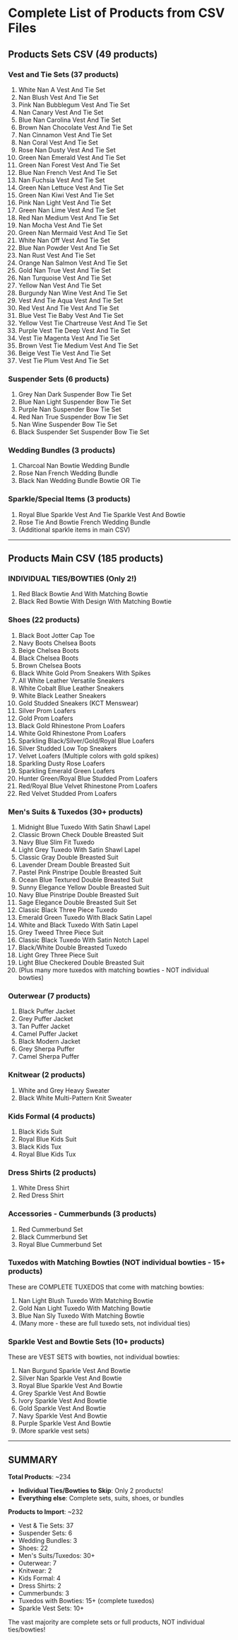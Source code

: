 # Complete List of Products from CSV Files

## Products Sets CSV (49 products)

### Vest and Tie Sets (37 products)
1. White Nan A Vest And Tie Set
2. Nan Blush Vest And Tie Set
3. Pink Nan Bubblegum Vest And Tie Set
4. Nan Canary Vest And Tie Set
5. Blue Nan Carolina Vest And Tie Set
6. Brown Nan Chocolate Vest And Tie Set
7. Nan Cinnamon Vest And Tie Set
8. Nan Coral Vest And Tie Set
9. Rose Nan Dusty Vest And Tie Set
10. Green Nan Emerald Vest And Tie Set
11. Green Nan Forest Vest And Tie Set
12. Blue Nan French Vest And Tie Set
13. Nan Fuchsia Vest And Tie Set
14. Green Nan Lettuce Vest And Tie Set
15. Green Nan Kiwi Vest And Tie Set
16. Pink Nan Light Vest And Tie Set
17. Green Nan Lime Vest And Tie Set
18. Red Nan Medium Vest And Tie Set
19. Nan Mocha Vest And Tie Set
20. Green Nan Mermaid Vest And Tie Set
21. White Nan Off Vest And Tie Set
22. Blue Nan Powder Vest And Tie Set
23. Nan Rust Vest And Tie Set
24. Orange Nan Salmon Vest And Tie Set
25. Gold Nan True Vest And Tie Set
26. Nan Turquoise Vest And Tie Set
27. Yellow Nan Vest And Tie Set
28. Burgundy Nan Wine Vest And Tie Set
29. Vest And Tie Aqua Vest And Tie Set
30. Red Vest And Tie Vest And Tie Set
31. Blue Vest Tie Baby Vest And Tie Set
32. Yellow Vest Tie Chartreuse Vest And Tie Set
33. Purple Vest Tie Deep Vest And Tie Set
34. Vest Tie Magenta Vest And Tie Set
35. Brown Vest Tie Medium Vest And Tie Set
36. Beige Vest Tie Vest And Tie Set
37. Vest Tie Plum Vest And Tie Set

### Suspender Sets (6 products)
1. Grey Nan Dark Suspender Bow Tie Set
2. Blue Nan Light Suspender Bow Tie Set
3. Purple Nan Suspender Bow Tie Set
4. Red Nan True Suspender Bow Tie Set
5. Nan Wine Suspender Bow Tie Set
6. Black Suspender Set Suspender Bow Tie Set

### Wedding Bundles (3 products)
1. Charcoal Nan Bowtie Wedding Bundle
2. Rose Nan French Wedding Bundle
3. Black Nan Wedding Bundle Bowtie OR Tie

### Sparkle/Special Items (3 products)
1. Royal Blue Sparkle Vest And Tie Sparkle Vest And Bowtie
2. Rose Tie And Bowtie French Wedding Bundle
3. (Additional sparkle items in main CSV)

---

## Products Main CSV (185 products)

### INDIVIDUAL TIES/BOWTIES (Only 2!)
1. Red Black Bowtie And With Matching Bowtie
2. Black Red Bowtie With Design With Matching Bowtie

### Shoes (22 products)
1. Black Boot Jotter Cap Toe
2. Navy Boots Chelsea Boots
3. Beige Chelsea Boots
4. Black Chelsea Boots
5. Brown Chelsea Boots
6. Black White Gold Prom Sneakers With Spikes
7. All White Leather Versatile Sneakers
8. White Cobalt Blue Leather Sneakers
9. White Black Leather Sneakers
10. Gold Studded Sneakers (KCT Menswear)
11. Silver Prom Loafers
12. Gold Prom Loafers
13. Black Gold Rhinestone Prom Loafers
14. White Gold Rhinestone Prom Loafers
15. Sparkling Black/Silver/Gold/Royal Blue Loafers
16. Silver Studded Low Top Sneakers
17. Velvet Loafers (Multiple colors with gold spikes)
18. Sparkling Dusty Rose Loafers
19. Sparkling Emerald Green Loafers
20. Hunter Green/Royal Blue Studded Prom Loafers
21. Red/Royal Blue Velvet Rhinestone Prom Loafers
22. Red Velvet Studded Prom Loafers

### Men's Suits & Tuxedos (30+ products)
1. Midnight Blue Tuxedo With Satin Shawl Lapel
2. Classic Brown Check Double Breasted Suit
3. Navy Blue Slim Fit Tuxedo
4. Light Grey Tuxedo With Satin Shawl Lapel
5. Classic Gray Double Breasted Suit
6. Lavender Dream Double Breasted Suit
7. Pastel Pink Pinstripe Double Breasted Suit
8. Ocean Blue Textured Double Breasted Suit
9. Sunny Elegance Yellow Double Breasted Suit
10. Navy Blue Pinstripe Double Breasted Suit
11. Sage Elegance Double Breasted Suit Set
12. Classic Black Three Piece Tuxedo
13. Emerald Green Tuxedo With Black Satin Lapel
14. White and Black Tuxedo With Satin Lapel
15. Grey Tweed Three Piece Suit
16. Classic Black Tuxedo With Satin Notch Lapel
17. Black/White Double Breasted Tuxedo
18. Light Grey Three Piece Suit
19. Light Blue Checkered Double Breasted Suit
20. (Plus many more tuxedos with matching bowties - NOT individual bowties)

### Outerwear (7 products)
1. Black Puffer Jacket
2. Grey Puffer Jacket
3. Tan Puffer Jacket
4. Camel Puffer Jacket
5. Black Modern Jacket
6. Grey Sherpa Puffer
7. Camel Sherpa Puffer

### Knitwear (2 products)
1. White and Grey Heavy Sweater
2. Black White Multi-Pattern Knit Sweater

### Kids Formal (4 products)
1. Black Kids Suit
2. Royal Blue Kids Suit
3. Black Kids Tux
4. Royal Blue Kids Tux

### Dress Shirts (2 products)
1. White Dress Shirt
2. Red Dress Shirt

### Accessories - Cummerbunds (3 products)
1. Red Cummerbund Set
2. Black Cummerbund Set
3. Royal Blue Cummerbund Set

### Tuxedos with Matching Bowties (NOT individual bowties - 15+ products)
These are COMPLETE TUXEDOS that come with matching bowties:
1. Nan Light Blush Tuxedo With Matching Bowtie
2. Gold Nan Light Tuxedo With Matching Bowtie
3. Blue Nan Sly Tuxedo With Matching Bowtie
4. (Many more - these are full tuxedo sets, not individual ties)

### Sparkle Vest and Bowtie Sets (10+ products)
These are VEST SETS with bowties, not individual bowties:
1. Nan Burgund Sparkle Vest And Bowtie
2. Silver Nan Sparkle Vest And Bowtie
3. Royal Blue Sparkle Vest And Bowtie
4. Grey Sparkle Vest And Bowtie
5. Ivory Sparkle Vest And Bowtie
6. Gold Sparkle Vest And Bowtie
7. Navy Sparkle Vest And Bowtie
8. Purple Sparkle Vest And Bowtie
9. (More sparkle vest sets)

---

## SUMMARY

**Total Products**: ~234
- **Individual Ties/Bowties to Skip**: Only 2 products!
- **Everything else**: Complete sets, suits, shoes, or bundles

**Products to Import**: ~232
- Vest & Tie Sets: 37
- Suspender Sets: 6  
- Wedding Bundles: 3
- Shoes: 22
- Men's Suits/Tuxedos: 30+
- Outerwear: 7
- Knitwear: 2
- Kids Formal: 4
- Dress Shirts: 2
- Cummerbunds: 3
- Tuxedos with Bowties: 15+ (complete tuxedos)
- Sparkle Vest Sets: 10+

The vast majority are complete sets or full products, NOT individual ties/bowties!
